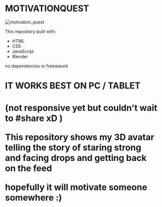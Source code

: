 # MOTIVATIONQUEST
![motivation_quest](https://github.com/Aofficial0/MOTIVATIONQUEST/assets/130147615/bb65fb79-03b5-4cc1-ac66-47af1bcb4c43)

This repository built with:

<ul> 
  <li>HTML</li>
  <li>CSS</li>
  <li>JavaScript</li>
  <li>Blender</li>
</ul>
no dependencies or framework

<h1>IT WORKS BEST ON PC / TABLET <H1>
  (not responsive yet but couldn't wait to #share  xD )
  
This repository shows  my 3D avatar telling the story of staring strong and facing drops and getting back on the feed 
  
  hopefully it will motivate someone somewhere :)
